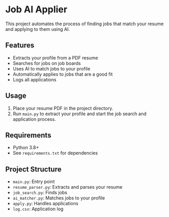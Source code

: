 # Job AI Applier

This project automates the process of finding jobs that match your resume and applying to them using AI.

## Features
- Extracts your profile from a PDF resume
- Searches for jobs on job boards
- Uses AI to match jobs to your profile
- Automatically applies to jobs that are a good fit
- Logs all applications

## Usage
1. Place your resume PDF in the project directory.
2. Run `main.py` to extract your profile and start the job search and application process.

## Requirements
- Python 3.8+
- See `requirements.txt` for dependencies

## Project Structure
- `main.py`: Entry point
- `resume_parser.py`: Extracts and parses your resume
- `job_search.py`: Finds jobs
- `ai_matcher.py`: Matches jobs to your profile
- `apply.py`: Handles applications
- `log.csv`: Application log 